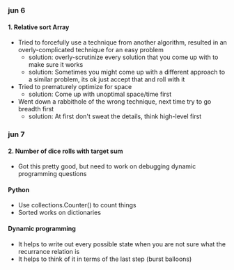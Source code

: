 ### jun 6
#### 1. Relative sort Array
* Tried to forcefully use a technique from another algorithm, resulted in an overly-complicated technique for an easy problem 
    * solution: overly-scrutinize every solution that you come up with to make sure it works
    * solution: Sometimes you might come up with a different approach to a similar problem, its ok just accept that and roll with it  
* Tried to prematurely optimize for space
    * solution: Come up with unoptimal space/time first
* Went down a rabbithole of the wrong technique, next time try to go breadth first
    * solution: At first don't sweat the details, think high-level first 

### jun 7
#### 2. Number of dice rolls with target sum 
* Got this pretty good, but need to work on debugging dynamic programming questions

#### Python
* Use collections.Counter() to count things
* Sorted works on dictionaries

#### Dynamic programming
* It helps to write out every possible state when you are not sure what the recurrance relation is
* It helps to think of it in terms of the last step (burst balloons)